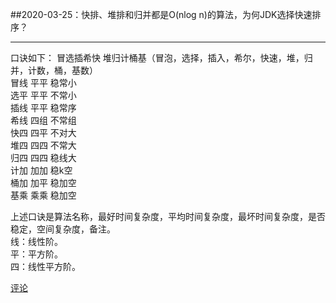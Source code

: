 ##2020-03-25：快排、堆排和归并都是O(nlog n)的算法，为何JDK选择快速排序？
***
口诀如下： 
冒选插希快 堆归计桶基（冒泡，选择，插入，希尔，快速，堆，归并，计数，桶，基数）  
冒线 平平 稳常小  
选平 平平 不常小  
插线 平平 稳常序  
希线 四组 不常组  
快四 四平 不对大  
堆四 四四 不常大  
归四 四四 稳线大  
计加 加加 稳k空  
桶加 加平 稳加空  
基乘 乘乘 稳加空  

上述口诀是算法名称，最好时间复杂度，平均时间复杂度，最坏时间复杂度，是否稳定，空间复杂度，备注。  
线：线性阶。  
平：平方阶。  
四：线性平方阶。  

[评论](https://user.qzone.qq.com/136234428/blog/1585098900)  